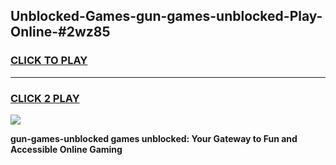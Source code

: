 
## Unblocked-Games-gun-games-unblocked-Play-Online-#2wz85
<h3>
<a href="https://premium.freeplayer.one?title=gun-games-unblocked&ref=27F">CLICK TO PLAY</a></h3>
<hr>

<h3>
<a href="https://premium.freeplayer.one?title=gun-games-unblocked&ref=27F">CLICK 2 PLAY</a>
  
</h3>

<a href="https://premium.freeplayer.one?title=gun-games-unblocked&ref=27F"><img src="https://clearcache.store/games.png"></a>


**gun-games-unblocked games unblocked: Your Gateway to Fun and Accessible Online Gaming**
